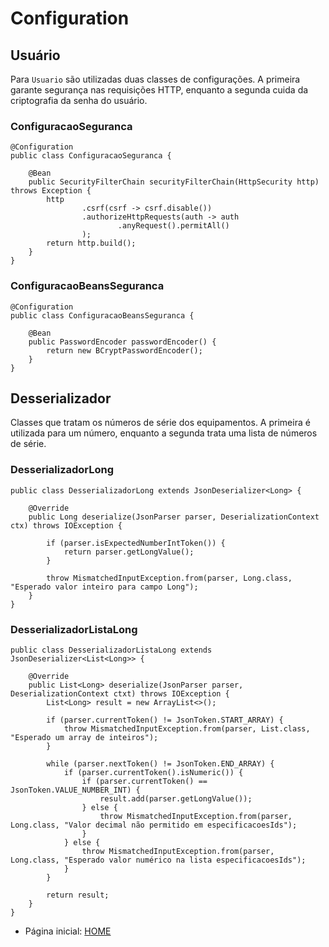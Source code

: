 # Configuration

## Usuário

Para `Usuario` são utilizadas duas classes de configurações. A primeira garante segurança nas requisições HTTP, enquanto a segunda cuida da criptografia da senha do usuário.

### ConfiguracaoSeguranca

```
@Configuration
public class ConfiguracaoSeguranca {

    @Bean
    public SecurityFilterChain securityFilterChain(HttpSecurity http) throws Exception {
        http
                .csrf(csrf -> csrf.disable())
                .authorizeHttpRequests(auth -> auth
                        .anyRequest().permitAll()
                );
        return http.build();
    }
}
```

### ConfiguracaoBeansSeguranca

```
@Configuration
public class ConfiguracaoBeansSeguranca {

    @Bean
    public PasswordEncoder passwordEncoder() {
        return new BCryptPasswordEncoder();
    }
}
```

## Desserializador

Classes que tratam os números de série dos equipamentos. A primeira é utilizada para um número, enquanto a segunda trata uma lista de números de série.

### DesserializadorLong

```
public class DesserializadorLong extends JsonDeserializer<Long> {

    @Override
    public Long deserialize(JsonParser parser, DeserializationContext ctx) throws IOException {
    	
        if (parser.isExpectedNumberIntToken()) {
            return parser.getLongValue();
        }

        throw MismatchedInputException.from(parser, Long.class, "Esperado valor inteiro para campo Long");
    }
}
```

### DesserializadorListaLong

```
public class DesserializadorListaLong extends JsonDeserializer<List<Long>> {

    @Override
    public List<Long> deserialize(JsonParser parser, DeserializationContext ctxt) throws IOException {
        List<Long> result = new ArrayList<>();

        if (parser.currentToken() != JsonToken.START_ARRAY) {
            throw MismatchedInputException.from(parser, List.class, "Esperado um array de inteiros");
        }

        while (parser.nextToken() != JsonToken.END_ARRAY) {
            if (parser.currentToken().isNumeric()) {
                if (parser.currentToken() == JsonToken.VALUE_NUMBER_INT) {
                    result.add(parser.getLongValue());
                } else {
                    throw MismatchedInputException.from(parser, Long.class, "Valor decimal não permitido em especificacoesIds");
                }
            } else {
                throw MismatchedInputException.from(parser, Long.class, "Esperado valor numérico na lista especificacoesIds");
            }
        }

        return result;
    }	
}
```

- Página inicial: [HOME](https://git.raroacademy.com.br/nicolas.oliveira/projeto-final/-/tree/develop?ref_type=heads)